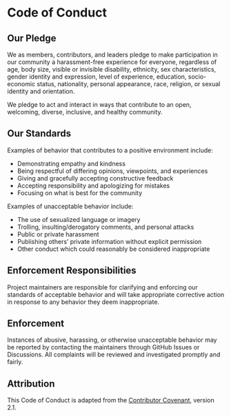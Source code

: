 # Code of Conduct

## Our Pledge
We as members, contributors, and leaders pledge to make participation in our
community a harassment-free experience for everyone, regardless of age, body
size, visible or invisible disability, ethnicity, sex characteristics, gender
identity and expression, level of experience, education, socio-economic status,
nationality, personal appearance, race, religion, or sexual identity and
orientation.

We pledge to act and interact in ways that contribute to an open, welcoming,
diverse, inclusive, and healthy community.

## Our Standards
Examples of behavior that contributes to a positive environment include:

- Demonstrating empathy and kindness
- Being respectful of differing opinions, viewpoints, and experiences
- Giving and gracefully accepting constructive feedback
- Accepting responsibility and apologizing for mistakes
- Focusing on what is best for the community

Examples of unacceptable behavior include:

- The use of sexualized language or imagery
- Trolling, insulting/derogatory comments, and personal attacks
- Public or private harassment
- Publishing others’ private information without explicit permission
- Other conduct which could reasonably be considered inappropriate

## Enforcement Responsibilities
Project maintainers are responsible for clarifying and enforcing our standards
of acceptable behavior and will take appropriate corrective action in response
to any behavior they deem inappropriate.

## Enforcement
Instances of abusive, harassing, or otherwise unacceptable behavior may be
reported by contacting the maintainers through GitHub Issues or Discussions.
All complaints will be reviewed and investigated promptly and fairly.

## Attribution
This Code of Conduct is adapted from the [Contributor Covenant](https://www.contributor-covenant.org/), version 2.1.
